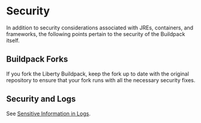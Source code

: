 # Security

In addition to security considerations associated with JREs, containers, and frameworks, the
following points pertain to the security of the Buildpack itself.

## Buildpack Forks

If you fork the Liberty Buildpack, keep the fork up to date with the
original repository to ensure that your fork runs with all the necessary security fixes.

## Security and Logs

See [Sensitive Information in Logs](logging.md#Sensitive-Information-in-Logs).